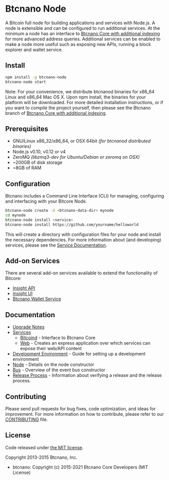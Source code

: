 Btcnano Node
============

A Bitcoin full node for building applications and services with Node.js. A node is extensible and can be configured to run additional services. At the minimum a node has an interface to [Btcnano Core with additional indexing](https://github.com/bitcoinnano/Bitcoin-Nano) for more advanced address queries. Additional services can be enabled to make a node more useful such as exposing new APIs, running a block explorer and wallet service.

## Install

```bash
npm install -g btcnano-node
btcnano-node start
```

Note: For your convenience, we distribute btcnanod binaries for x86_64 Linux and x86_64 Mac OS X. Upon npm install, the binaries for your platform will be downloaded. For more detailed installation instructions, or if you want to compile the project yourself, then please see the Btcnano branch of [Btcnano Core with additional indexing](https://github.com/bitcoinnano/Bitcoin-Nano).

## Prerequisites

- GNU/Linux x86_32/x86_64, or OSX 64bit *(for btcnanod distributed binaries)*
- Node.js v0.10, v0.12 or v4
- ZeroMQ *(libzmq3-dev for Ubuntu/Debian or zeromq on OSX)*
- ~200GB of disk storage
- ~8GB of RAM

## Configuration

Btcnano includes a Command Line Interface (CLI) for managing, configuring and interfacing with your Bitcore Node.

```bash
btcnano-node create -d <btcnano-data-dir> mynode
cd mynode
btcnano-node install <service>
btcnano-node install https://github.com/yourname/helloworld
```

This will create a directory with configuration files for your node and install the necessary dependencies. For more information about (and developing) services, please see the [Service Documentation](docs/services.md).

## Add-on Services

There are several add-on services available to extend the functionality of Bitcore:

- [Insight API](https://github.com/bitcoinnano/insight-api-btcnano)
- [Insight UI](https://github.com/bitcoinnano/insight-ui-btcnano)
- [Btcnano Wallet Service](https://github.com/bitpay/bitcore-wallet-service)

## Documentation

- [Upgrade Notes](docs/upgrade.md)
- [Services](docs/services.md)
  - [Bitcoind](docs/services/bitcoind.md) - Interface to Btcnano Core
  - [Web](docs/services/web.md) - Creates an express application over which services can expose their web/API content
- [Development Environment](docs/development.md) - Guide for setting up a development environment
- [Node](docs/node.md) - Details on the node constructor
- [Bus](docs/bus.md) - Overview of the event bus constructor
- [Release Process](docs/release.md) - Information about verifying a release and the release process.

## Contributing

Please send pull requests for bug fixes, code optimization, and ideas for improvement. For more information on how to contribute, please refer to our [CONTRIBUTING](https://github.com/bitpay/bitcore/blob/master/CONTRIBUTING.md) file.

## License

Code released under [the MIT license](https://github.com/bitcoinnano/btcnano-node/blob/master/LICENSE).

Copyright 2013-2015 Btcnano, Inc.

- btcnano: Copyright (c) 2015-2021 Btcnano Core Developers (MIT License)
